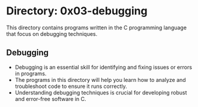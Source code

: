 # Directory: 0x03-debugging
This directory contains programs written in the C programming language that focus on debugging techniques. 

## Debugging
- Debugging is an essential skill for identifying and fixing issues or errors in programs. 
- The programs in this directory will help you learn how to analyze and troubleshoot code to ensure it runs correctly. 
- Understanding debugging techniques is crucial for developing robust and error-free software in C.
